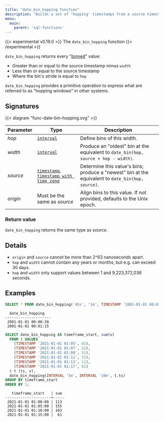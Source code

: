 ```yaml
---
title: "date_bin_hopping function"
description: "Builds a set of 'hopping' timestamps from a source timestamp"
menu:
  main:
    parent: 'sql-functions'
---
```


{{< experimental v0.19.0 >}}
The `date_bin_hopping` function
{{< /experimental >}}

`date_bin_hopping` returns every "[binned](../date-bin)" value:
- Greater than or equal to the source timestamp minus `width`
- Less than or equal to the source timestamp
- Where the bin's stride is equal to `hop`

`date_bin_hopping` provides a primitive operation to express what are referred
to as "hopping windows" in other systems.

## Signatures

{{< diagram "func-date-bin-hopping.svg" >}}

Parameter | Type | Description
----------|------|------------
_hop_ | [`interval`] | Define bins of this width.
_width_ | [`interval`] | Produce an "oldest" bin at the equivalent to `date_bin(hop, source + hop - width)`.
_source_ | [`timestamp`], [`timestamp with time zone`] | Determine this value's bins; produce a "newest" bin at the equivalent to `date_bin(hop, source)`.
_origin_ | Must be the same as _source_ | Align bins to this value. If not provided, defaults to the Unix epoch.

### Return value

`date_bin_hopping` returns the same type as _source_.

## Details

- `origin` and `source` cannot be more than 2^63 nanoseconds apart.
- `hop` and `width` cannot contain any years or months, but e.g. can exceed 30
  days.
- `hop` and `width` only support values between 1 and 9,223,372,036 seconds.

## Examples

```sql
SELECT * FROM date_bin_hopping('45s', '1m', TIMESTAMP '2001-01-01 00:01:20');
```
```nofmt
  date_bin_hopping
---------------------
 2001-01-01 00:00:30
 2001-01-01 00:01:15
```

```sql
SELECT date_bin_hopping AS timeframe_start, sum(v)
  FROM ( VALUES
    (TIMESTAMP '2021-01-01 01:05', 41),
    (TIMESTAMP '2021-01-01 01:07', 21),
    (TIMESTAMP '2021-01-01 01:09', 51),
    (TIMESTAMP '2021-01-01 01:11', 31),
    (TIMESTAMP '2021-01-01 01:13', 11),
    (TIMESTAMP '2021-01-01 01:17', 61)
  ) t (ts, v),
  date_bin_hopping(INTERVAL '5m', INTERVAL '10m', t.ts)
GROUP BY timeframe_start
ORDER BY 1;
```
```nofmt
   timeframe_start   | sum
---------------------+-----
 2021-01-01 01:00:00 | 113
 2021-01-01 01:05:00 | 155
 2021-01-01 01:10:00 | 103
 2021-01-01 01:15:00 |  61
```

[`interval`]: ../../types/interval
[`timestamp`]: ../../types/timestamp
[`timestamp with time zone`]: ../../types/timestamptz
